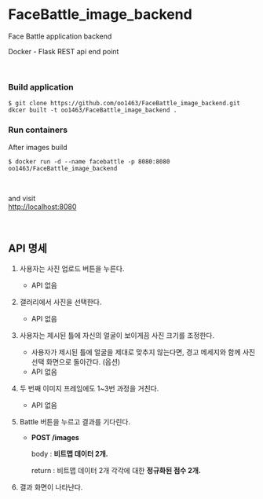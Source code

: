 # FaceBattle_image_backend
Face Battle application backend

Docker - Flask REST api end point

<br>

### Build application
```buildoutcfg
$ git clone https://github.com/oo1463/FaceBattle_image_backend.git
dkcer built -t oo1463/FaceBattle_image_backend .
``` 
### Run containers
After images build
```buildoutcfg
$ docker run -d --name facebattle -p 8080:8080 oo1463/FaceBattle_image_backend
```
<br>

and visit <br> [http://localhost:8080](http://localhost:8080)

<br> 

## API 명세

1. 사용자는 사진 업로드 버튼을 누른다.
    - API 없음
2. 갤러리에서 사진을 선택한다.
    - API 없음
3. 사용자는 제시된 틀에 자신의 얼굴이 보이게끔 사진 크기를 조정한다.
    - 사용자가 제시된 틀에 얼굴을 제대로 맞추지 않는다면, 경고 메세지와 함께 사진 선택 화면으로 돌아간다. (옵션)
    - API 없음
4. 두 번째 이미지 프레임에도 1~3번 과정을 거친다.
    - API 없음
5. Battle 버튼을 누르고 결과를 기다린다.
    - **POST       /images**

        body : **비트맵 데이터 2개.**

        return : 비트맵 데이터 2개 각각에 대한 **정규화된 점수 2개.**

6. 결과 화면이 나타난다.
